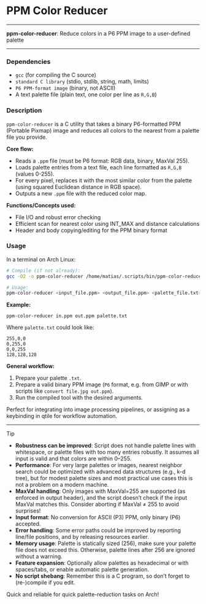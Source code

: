# PPM Color Reducer

---

**ppm-color-reducer**: Reduce colors in a P6 PPM image to a user-defined palette

---

### Dependencies

- `gcc` (for compiling the C source)
- `standard C library` (stdio, stdlib, string, math, limits)
- `P6 PPM-format image` (binary, not ASCII)
- A text palette file (plain text, one color per line as `R,G,B`)

### Description

`ppm-color-reducer` is a C utility that takes a binary P6-formatted PPM (Portable Pixmap) image and reduces all colors to the nearest from a palette file you provide.

**Core flow:**
- Reads a `.ppm` file (must be P6 format: RGB data, binary, MaxVal 255).
- Loads palette entries from a text file, each line formatted as `R,G,B` (values 0-255).
- For every pixel, replaces it with the most similar color from the palette (using squared Euclidean distance in RGB space).
- Outputs a new `.ppm` file with the reduced color map.

**Functions/Concepts used:**
- File I/O and robust error checking
- Efficient scan for nearest color using INT_MAX and distance calculations
- Header and body copying/editing for the PPM binary format

### Usage

In a terminal on Arch Linux:

```sh
# Compile (if not already):
gcc -O2 -o ppm-color-reducer /home/matias/.scripts/bin/ppm-color-reducer

# Usage:
ppm-color-reducer <input_file.ppm> <output_file.ppm> <palette_file.txt>
```

**Example:**
```
ppm-color-reducer in.ppm out.ppm palette.txt
```
Where `palette.txt` could look like:
```
255,0,0
0,255,0
0,0,255
128,128,128
```

**General workflow:**
1. Prepare your palette `.txt`.
2. Prepare a valid binary PPM image (`P6` format, e.g. from GIMP or with scripts like `convert file.jpg out.ppm`).
3. Run the compiled tool with the desired arguments.

Perfect for integrating into image processing pipelines, or assigning as a keybinding in qtile for workflow automation.

---

> [!TIP]
> 
> - **Robustness can be improved**: Script does not handle palette lines with whitespace, or palette files with too many entries robustly. It assumes all input is valid and that colors are within 0–255.
> - **Performance**: For very large palettes or images, nearest neighbor search could be optimized with advanced data structures (e.g., k-d tree), but for modest palette sizes and most practical use cases this is not a problem on a modern machine.
> - **MaxVal handling**: Only images with MaxVal=255 are supported (as enforced in output header), and the script doesn’t check if the input MaxVal matches this. Consider aborting if MaxVal ≠ 255 to avoid surprises!
> - **Input format**: No conversion for ASCII (P3) PPM, only binary (P6) accepted.
> - **Error handling**: Some error paths could be improved by reporting line/file positions, and by releasing resources earlier.
> - **Memory usage**: Palette is statically sized (256), make sure your palette file does not exceed this. Otherwise, palette lines after 256 are ignored without a warning.
> - **Feature expansion**: Optionally allow palettes as hexadecimal or with spaces/tabs, or enable automatic palette generation.
> - **No script shebang**: Remember this is a C program, so don’t forget to (re-)compile if you edit.

Quick and reliable for quick palette-reduction tasks on Arch!